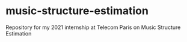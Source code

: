 # music-structure-estimation
Repository for my 2021 internship at Telecom Paris on Music Structure Estimation
